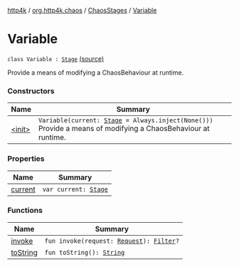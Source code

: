 [http4k](../../../index.md) / [org.http4k.chaos](../../index.md) / [ChaosStages](../index.md) / [Variable](./index.md)

# Variable

`class Variable : `[`Stage`](../../-stage.md) [(source)](https://github.com/http4k/http4k/blob/master/http4k-testing-chaos/src/main/kotlin/org/http4k/chaos/ChaosStages.kt#L83)

Provide a means of modifying a ChaosBehaviour at runtime.

### Constructors

| Name | Summary |
|---|---|
| [&lt;init&gt;](-init-.md) | `Variable(current: `[`Stage`](../../-stage.md)` = Always.inject(None()))`<br>Provide a means of modifying a ChaosBehaviour at runtime. |

### Properties

| Name | Summary |
|---|---|
| [current](current.md) | `var current: `[`Stage`](../../-stage.md) |

### Functions

| Name | Summary |
|---|---|
| [invoke](invoke.md) | `fun invoke(request: `[`Request`](../../../org.http4k.core/-request/index.md)`): `[`Filter`](../../../org.http4k.core/-filter/index.md)`?` |
| [toString](to-string.md) | `fun toString(): `[`String`](https://kotlinlang.org/api/latest/jvm/stdlib/kotlin/-string/index.html) |
